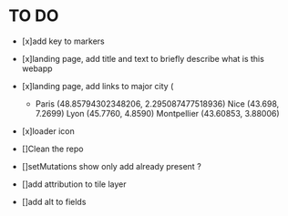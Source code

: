 

# TO DO
- [x]add key to markers
- [x]landing page, add title and text to briefly describe what is this webapp
- [x]landing page, add links to major city (
    - Paris (48.85794302348206, 2.295087477518936)
    Nice (43.698, 7.2699)
    Lyon (45.7760, 4.8590)
    Montpellier (43.60853, 3.88006)
- [x]loader icon

- []Clean the repo
- []setMutations show only add already present ?
- []add attribution to tile layer
- []add alt to fields


